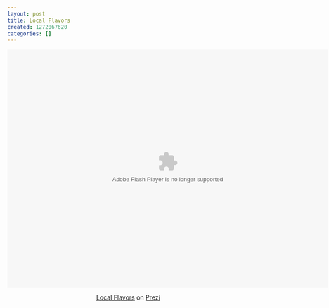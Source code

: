```yaml
---
layout: post
title: Local Flavors
created: 1272067620
categories: []
---
```

<div class="prezi-player"><style type="text/css" media="screen">.prezi-player { width: 550px; } .prezi-player-links { text-align: center; }</style><object id="prezi_xhqi6x-jrjpl" name="prezi_xhqi6x-jrjpl" classid="clsid:D27CDB6E-AE6D-11cf-96B8-444553540000" width="730" height="540"><param name="movie" value="http://prezi.com/bin/preziloader.swf"/><param name="allowfullscreen" value="true"/><param name="allowscriptaccess" value="always"/><param name="bgcolor" value="#ffffff"/><param name="flashvars" value="prezi_id=xhqi6x-jrjpl&amp;lock_to_path=0&amp;color=ffffff&amp;autoplay=no&amp;autohide_ctrls=0"/><embed id="preziEmbed_xhqi6x-jrjpl" name="preziEmbed_xhqi6x-jrjpl" src="http://prezi.com/bin/preziloader.swf" type="application/x-shockwave-flash" allowfullscreen="true" allowscriptaccess="always" width="730" height="540" bgcolor="#ffffff" flashvars="prezi_id=xhqi6x-jrjpl&amp;lock_to_path=0&amp;color=ffffff&amp;autoplay=no&amp;autohide_ctrls=0"></embed></object><div class="prezi-player-links"><p><a title="Recirculating Gift Certificates which support local business, build community and enhance neighborhood appeal and local flavor." href="http://prezi.com/xhqi6x-jrjpl/local-flavors/">Local Flavors</a> on <a href="http://prezi.com">Prezi</a></p></div></div>
